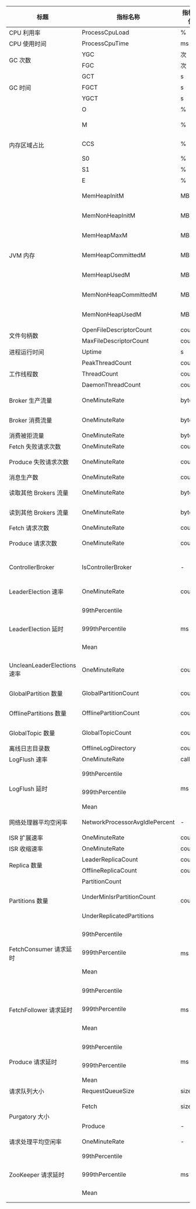 <table>
<thead>
<tr>
<th>标题</th>
<th>指标名称</th>
<th>指标单位</th>
<th>指标含义</th>
</tr>
</thead>
<tbody><tr>
<td>CPU 利用率</td>
<td>ProcessCpuLoad</td>
<td>%</td>
<td>进程 CPU 利用率</td>
</tr>
<tr>
<td>CPU 使用时间</td>
<td>ProcessCpuTime</td>
<td>ms</td>
<td>CPU 累计使用时间</td>
</tr>
<tr>
<td rowspan=2>GC 次数</td>
<td>YGC</td>
<td>次</td>
<td>Young GC 次数</td>
</tr>
<tr>
<td>FGC</td>
<td>次</td>
<td>Full GC 次数</td>
</tr>
<tr>
<td rowspan=3>GC 时间</td>
<td>GCT</td>
<td>s</td>
<td>垃圾回收时间消耗</td>
</tr>
<tr>
<td>FGCT</td>
<td>s</td>
<td>Full GC 消耗时间</td>
</tr>
<tr>
<td>YGCT</td>
<td>s</td>
<td>Young GC 消耗时间</td>
</tr>
<tr>
<td rowspan=6>内存区域占比</td>
<td>O</td>
<td>%</td>
<td>Old 区内存使用占比</td>
</tr>
<tr>
<td>M</td>
<td>%</td>
<td>Metaspace 区内存使用占比</td>
</tr>
<tr>
<td>CCS</td>
<td>%</td>
<td>Compressed class space 区内存使用占比</td>
</tr>
<tr>
<td>S0</td>
<td>%</td>
<td>Survivor 0区内存使用占比</td>
</tr>
<tr>
<td>S1</td>
<td>%</td>
<td>Survivor 1区内存使用占比</td>
</tr>
<tr>
<td>E</td>
<td>%</td>
<td>Eden 区内存使用占比</td>
</tr>
<tr>
<td rowspan=7>JVM 内存</td>
<td>MemHeapInitM</td>
<td>MB</td>
<td>JVM 初始 HeapMemory 的数量</td>
</tr>
<tr>
<td>MemNonHeapInitM</td>
<td>MB</td>
<td>JVM 初始 NonHeapMemory 的数量</td>
</tr>
<tr>
<td>MemHeapMaxM</td>
<td>MB</td>
<td>JVM 配置的 HeapMemory 的数量</td>
</tr>
<tr>
<td>MemHeapCommittedM</td>
<td>MB</td>
<td>JVM 当前已经提交的  HeapMemory 的数量</td>
</tr>
<tr>
<td>MemHeapUsedM</td>
<td>MB</td>
<td>JVM 当前已经使用的  HeapMemory 的数量</td>
</tr>
<tr>
<td>MemNonHeapCommittedM</td>
<td>MB</td>
<td>JVM 当前已经提交的 NonHeapMemory 的数量</td>
</tr>
<tr>
<td>MemNonHeapUsedM</td>
<td>MB</td>
<td>JVM 当前已经使用的 NonHeapMemory 的数量</td>
</tr>
<tr>
<td rowspan=2>文件句柄数</td>
<td>OpenFileDescriptorCount</td>
<td>count</td>
<td>已打开文件描述符数</td>
</tr>
<tr>
<td>MaxFileDescriptorCount</td>
<td>count</td>
<td>最大文件描述符数</td>
</tr>
<tr>
<td>进程运行时间</td>
<td>Uptime</td>
<td>s</td>
<td>进程运行时间</td>
</tr>
<tr>
<td rowspan=3>工作线程数</td>
<td>PeakThreadCount</td>
<td>count</td>
<td>峰值线程数</td>
</tr>
<tr>
<td>ThreadCount</td>
<td>count</td>
<td>总线程数量</td>
</tr>
<tr>
<td>DaemonThreadCount</td>
<td>count</td>
<td>Daemon 线程数量</td>
</tr>
<tr>
<td>Broker 生产流量</td>
<td>OneMinuteRate</td>
<td>bytes/s</td>
<td>一分钟 Broker 生产消息流量</td>
</tr>
<tr>
<td>Broker 消费流量</td>
<td>OneMinuteRate</td>
<td>bytes/s</td>
<td>一分钟 Broker 消费消息流量</td>
</tr>
<tr>
<td>消费被拒流量</td>
<td>OneMinuteRate</td>
<td>bytes/s</td>
<td>一分钟 Topic 请求被拒速率</td>
</tr>
<tr>
<td>Fetch 失败请求次数</td>
<td>OneMinuteRate</td>
<td>count/s</td>
<td>一分钟 Fetch 失败请求次数</td>
</tr>
<tr>
<td>Produce 失败请求次数</td>
<td>OneMinuteRate</td>
<td>count/s</td>
<td>一分钟 Produce 失败请求次数</td>
</tr>
<tr>
<td>消息生产数</td>
<td>OneMinuteRate</td>
<td>count/s</td>
<td>一分钟消息生产速率</td>
</tr>
<tr>
<td>读取其他 Brokers 流量</td>
<td>OneMinuteRate</td>
<td>bytes/s</td>
<td>一分钟读取其他 brokers 速率</td>
</tr>
<tr>
<td>读到其他 Brokers 流量</td>
<td>OneMinuteRate</td>
<td>bytes/s</td>
<td>一分钟读到其他 brokers 速率</td>
</tr>
<tr>
<td>Fetch 请求次数</td>
<td>OneMinuteRate</td>
<td>count/s</td>
<td>一分钟 Fetch 总请求速率</td>
</tr>
<tr>
<td>Produce 请求次数</td>
<td>OneMinuteRate</td>
<td>count/s</td>
<td>一分钟 Produce 总请求速率</td>
</tr>
<tr>
<td>ControllerBroker</td>
<td>IsControllerBroker</td>
<td>-</td>
<td>Controller所在Broker上的指标值是1，其它Broker上的值是 0</td>
</tr>
<tr>
<td>LeaderElection 速率</td>
<td>OneMinuteRate</td>
<td>count/s</td>
<td>一分钟 LeaderElection 速率</td>
</tr>
<tr>
<td rowspan=3>LeaderElection 延时</td>
<td>99thPercentile</td>
<td rowspan=3>ms</td>
<td>LeaderElection 延时_99thPercentile</td>
</tr>
<tr>
<td>999thPercentile</td>
<td>LeaderElection 延时_999thPercentile</td>
</tr>
<tr>
<td>Mean</td>
<td>LeaderElection 延时_Mean</td>
</tr>
<tr>
<td>UncleanLeaderElections 速率</td>
<td>OneMinuteRate</td>
<td>count/s</td>
<td>一分钟 UncleanLeaderElections 速率</td>
</tr>
<tr>
<td>GlobalPartition 数量</td>
<td>GlobalPartitionCount</td>
<td>count</td>
<td>此控制器观察到的全局分区数</td>
</tr>
<tr>
<td>OfflinePartitions 数量</td>
<td>OfflinePartitionCount</td>
<td>count</td>
<td>此控制器观察到的离线分区数</td>
</tr>
<tr>
<td>GlobalTopic 数量</td>
<td>GlobalTopicCount</td>
<td>count</td>
<td>该控制器观察到的 GlobalTopic 的数量</td>
</tr>
<tr>
<td>离线日志目录数</td>
<td>OfflineLogDirectory</td>
<td>count</td>
<td>离线日志目录数量</td>
</tr>
<tr>
<td>LogFlush 速率</td>
<td>OneMinuteRate</td>
<td>calls/s</td>
<td>一分钟消息日志刷新速率</td>
</tr>
<tr>
<td rowspan=3>LogFlush 延时</td>
<td>99thPercentile</td>
<td rowspan=3>ms</td>
<td>LogFlush 延时_99thPercentile</td>
</tr>
<tr>
<td>999thPercentile</td>
<td>LogFlush 延时_999thPercentile</td>
</tr>
<tr>
<td>Mean</td>
<td>LogFlush 延时_Mean</td>
</tr>
<tr>
<td>网络处理器平均空闲率</td>
<td>NetworkProcessorAvgIdlePercent</td>
<td>-</td>
<td>网络线程池线程平均的空闲比例</td>
</tr>
<tr>
<td>ISR 扩展速率</td>
<td>OneMinuteRate</td>
<td>count/s</td>
<td>一分钟 ISR 扩展速率</td>
</tr>
<tr>
<td>ISR 收缩速率</td>
<td>OneMinuteRate</td>
<td>count/s</td>
<td>一分钟 ISR 收缩速率</td>
</tr>
<tr>
<td rowspan=2>Replica 数量</td>
<td>LeaderReplicaCount</td>
<td>count</td>
<td>离线 Replica 数量</td>
</tr>
<tr>
<td>OfflineReplicaCount</td>
<td>count</td>
<td>Leader Replica 数量</td>
</tr>
<tr>
<td rowspan=3>Partitions 数量</td>
<td>PartitionCount</td>
<td rowspan=3>count</td>
<td>Partition 数量</td>
</tr>
<tr>
<td>UnderMinIsrPartitionCount</td>
<td>最小 In-Sync  Replica(ISR) 计数下的分区数量</td>
</tr>
<tr>
<td>UnderReplicatedPartitions</td>
<td>UnderReplicatedPartitions 数量</td>
</tr>
<tr>
<td rowspan=3>FetchConsumer 请求延时</td>
<td>99thPercentile</td>
<td rowspan=3>ms</td>
<td>FetchConsumer 请求时间_99thPercentile</td>
</tr>
<tr>
<td>999thPercentile</td>
<td>FetchConsumer 请求时间_999thPercentile</td>
</tr>
<tr>
<td>Mean</td>
<td>平均 FetchConsumer 请求时间</td>
</tr>
<tr>
<td rowspan=3>FetchFollower 请求延时</td>
<td>99thPercentile</td>
<td rowspan=3>ms</td>
<td>FetchFollower 请求时间_99thPercentile</td>
</tr>
<tr>
<td>999thPercentile</td>
<td>FetchFollower 请求时间_999thPercentile</td>
</tr>
<tr>
<td>Mean</td>
<td>平均 FetchFollower 请求时间</td>
</tr>
<tr>
<td rowspan=3>Produce 请求延时</td>
<td>99thPercentile</td>
<td rowspan=3>ms</td> 
<td>Produce 请求时间_99thPercentile</td>
</tr>
<tr>
<td>999thPercentile</td>
<td>Produce 请求时间_999thPercentile</td>
</tr>
<tr>
<td>Mean</td>
<td>平均 Produce 请求时间</td>
</tr>
<tr>
<td>请求队列大小</td>
<td>RequestQueueSize</td>
<td>size</td>
<td>请求队列大小</td>
</tr>
<tr>
<td rowspan=2>Purgatory 大小</td>
<td>Fetch</td>
<td>size</td>
<td>请求在 fetch purgatory 等待的数量</td>
</tr>
<tr>
<td>Produce</td>
<td>-</td>
<td>请求在 producer  purgatory 等待的数量</td>
</tr>
<tr>
<td>请求处理平均空闲率</td>
<td>OneMinuteRate</td>
<td>-</td>
<td>一分钟请求处理空闲率</td>
</tr>
<tr>
<td rowspan=3>ZooKeeper 请求延时</td>
<td>99thPercentile</td>
<td rowspan=3>ms</td>
<td>ZooKeeper 请求延时_99thPercentile</td>
</tr>
<tr>
<td>999thPercentile</td>
<td>ZooKeeper 请求延时_999thPercentile</td>
</tr>
<tr>
<td>Mean</td>
<td>ZooKeeper 请求延时_Mean</td>
</tr>
</tbody></table>
